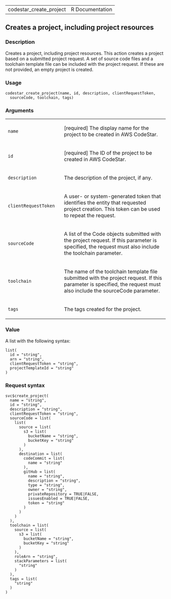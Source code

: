 <table style="width: 100%;">
<tbody>
<tr class="odd">
<td>codestar_create_project</td>
<td style="text-align: right;">R Documentation</td>
</tr>
</tbody>
</table>

## Creates a project, including project resources

### Description

Creates a project, including project resources. This action creates a
project based on a submitted project request. A set of source code files
and a toolchain template file can be included with the project request.
If these are not provided, an empty project is created.

### Usage

    codestar_create_project(name, id, description, clientRequestToken,
      sourceCode, toolchain, tags)

### Arguments

<table>
<colgroup>
<col style="width: 35%" />
<col style="width: 65%" />
</colgroup>
<tbody>
<tr class="odd">
<td><code id="codestar_create_project_:_name">name</code></td>
<td><p>[required] The display name for the project to be created in AWS
CodeStar.</p></td>
</tr>
<tr class="even">
<td><code id="codestar_create_project_:_id">id</code></td>
<td><p>[required] The ID of the project to be created in AWS
CodeStar.</p></td>
</tr>
<tr class="odd">
<td><code
id="codestar_create_project_:_description">description</code></td>
<td><p>The description of the project, if any.</p></td>
</tr>
<tr class="even">
<td><code
id="codestar_create_project_:_clientRequestToken">clientRequestToken</code></td>
<td><p>A user- or system-generated token that identifies the entity that
requested project creation. This token can be used to repeat the
request.</p></td>
</tr>
<tr class="odd">
<td><code
id="codestar_create_project_:_sourceCode">sourceCode</code></td>
<td><p>A list of the Code objects submitted with the project request. If
this parameter is specified, the request must also include the toolchain
parameter.</p></td>
</tr>
<tr class="even">
<td><code id="codestar_create_project_:_toolchain">toolchain</code></td>
<td><p>The name of the toolchain template file submitted with the
project request. If this parameter is specified, the request must also
include the sourceCode parameter.</p></td>
</tr>
<tr class="odd">
<td><code id="codestar_create_project_:_tags">tags</code></td>
<td><p>The tags created for the project.</p></td>
</tr>
</tbody>
</table>

### Value

A list with the following syntax:

    list(
      id = "string",
      arn = "string",
      clientRequestToken = "string",
      projectTemplateId = "string"
    )

### Request syntax

    svc$create_project(
      name = "string",
      id = "string",
      description = "string",
      clientRequestToken = "string",
      sourceCode = list(
        list(
          source = list(
            s3 = list(
              bucketName = "string",
              bucketKey = "string"
            )
          ),
          destination = list(
            codeCommit = list(
              name = "string"
            ),
            gitHub = list(
              name = "string",
              description = "string",
              type = "string",
              owner = "string",
              privateRepository = TRUE|FALSE,
              issuesEnabled = TRUE|FALSE,
              token = "string"
            )
          )
        )
      ),
      toolchain = list(
        source = list(
          s3 = list(
            bucketName = "string",
            bucketKey = "string"
          )
        ),
        roleArn = "string",
        stackParameters = list(
          "string"
        )
      ),
      tags = list(
        "string"
      )
    )
